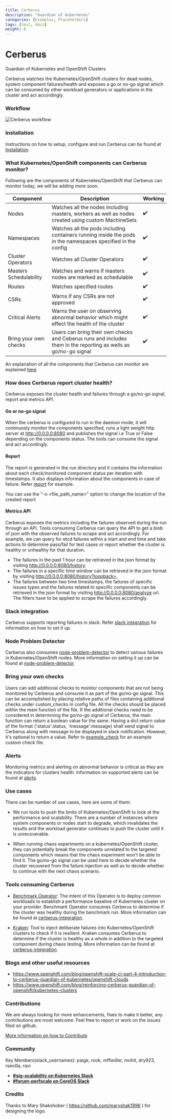 ```yaml
---
title: Cerberus
description: "Guardian of kubernetes"
categories: [Examples, Placeholders]
tags: [test, docs]
weight: 6
---
```

# Cerberus
Guardian of Kubernetes and OpenShift Clusters

Cerberus watches the Kubernetes/OpenShift clusters for dead nodes, system component failures/health and exposes a go or no-go signal which can be consumed by other workload generators or applications in the cluster and act accordingly.

### Workflow
![Cerberus workflow](images/cerberus-workflow.png)


### Installation
Instructions on how to setup, configure and run Cerberus can be found at [Installation](docs/cerberus/installation.md).



### What Kubernetes/OpenShift components can Cerberus monitor?
Following are the components of Kubernetes/OpenShift that Cerberus can monitor today, we will be adding more soon.

Component                            | Description                                                                                                      | Working
-----------------------------------  | ---------------------------------------------------------------------------------------------------------------- | ------------------------- |
Nodes                                | Watches all the nodes including masters, workers as well as nodes created using custom MachineSets               | :heavy_check_mark:        |
Namespaces                           | Watches all the pods including containers running inside the pods in the namespaces specified in the config      | :heavy_check_mark:        |
Cluster Operators                    | Watches all Cluster Operators                                                                                    | :heavy_check_mark:        |
Masters Schedulability               | Watches and warns if masters nodes are marked as schedulable                                                     | :heavy_check_mark:        |
Routes                               | Watches specified routes                                                                                         | :heavy_check_mark:        |
CSRs                                 | Warns if any CSRs are not approved                                                                               | :heavy_check_mark:        |
Critical Alerts                      | Warns the user on observing abnormal behavior which might effect the health of the cluster                       | :heavy_check_mark:        |
Bring your own checks                | Users can bring their own checks and Ceberus runs and includes them in the reporting as wells as go/no-go signal | :heavy_check_mark:        |

An explanation of all the components that Cerberus can monitor are explained [here](docs/cerberus/config.md)

### How does Cerberus report cluster health?
Cerberus exposes the cluster health and failures through a go/no-go signal, report and metrics API.

#### Go or no-go signal
When the cerberus is configured to run in the daemon mode, it will continuosly monitor the components specified, runs a light weight http server at http://0.0.0.0:8080 and publishes the signal i.e True or False depending on the components status. The tools can consume the signal and act accordingly.

#### Report
The report is generated in the run directory and it contains the information about each check/monitored component status per iteration with timestamps. It also displays information about the components in case of failure. Refer [report](docs/cerberus/example_report.md) for example.

You can use the "-o <file_path_name>" option to change the location of the created report

#### Metrics API
Cerberus exposes the metrics including the failures observed during the run through an API. Tools consuming Cerberus can query the API to get a blob of json with the observed failures to scrape and act accordingly. For example, we can query for etcd failures within a start and end time and take actions to determine pass/fail for test cases or report whether the cluster is healthy or unhealthy for that duration.

- The failures in the past 1 hour can be retrieved in the json format by visiting http://0.0.0.0:8080/history.
- The failures in a specific time window can be retrieved in the json format by visiting http://0.0.0.0:8080/history?loopback=<interval>.
- The failures between two time timestamps, the failures of specific issues types and the failures related to specific components can be retrieved in the json format by visiting http://0.0.0.0:8080/analyze url. The filters have to be applied to scrape the failures accordingly.



### Slack integration
Cerberus supports reporting failures in slack. Refer [slack integration](docs/cerberus/slack.md) for information on how to set it up.



### Node Problem Detector
Cerberus also consumes [node-problem-detector](https://github.com/kubernetes/node-problem-detector) to detect various failures in Kubernetes/OpenShift nodes. More information on setting it up can be found at [node-problem-detector](docs/cerberus/node-problem-detector.md)



### Bring your own checks
Users can add additional checks to monitor components that are not being monitored by Cerberus and consume it as part of the go/no-go signal.  This can be accomplished by placing relative paths of files containing additional checks under custom_checks in config file. All the checks should be placed within the main function of the file. If the additional checks need to be considered in determining the go/no-go signal of Cerberus, the main function can return a boolean value for the same. Having a dict return value of the format {'status':status, 'message':message} shall send signal to Cerberus along with message to be displayed in slack notification. However, it's optional to return a value.
Refer to [example_check](https://github.com/openshift-scale/cerberus/blob/master/custom_checks/custom_check_sample.py) for an example custom check file.


### Alerts
Monitoring metrics and alerting on abnormal behavior is critical as they are the indicators for clusters health. Information on supported alerts can be found at [alerts](docs/cerberus/alerts.md).



### Use cases
There can be number of use cases, here are some of them:
- We run tools to push the limits of Kubernetes/OpenShift to look at the performance and scalability. There are a number of instances where system components or nodes start to degrade, which invalidates the results and the workload generator continues to push the cluster until it is unrecoverable.

- When running chaos experiments on a kubernetes/OpenShift cluster, they can potentially break the components unrelated to the targeted components which means that the chaos experiment won't be able to find it. The go/no-go signal can be used here to decide whether the cluster recovered from the failure injection as well as to decide whether to continue with the next chaos scenario.



### Tools consuming Cerberus
- [Benchmark Operator](https://github.com/cloud-bulldozer/benchmark-operator): The intent of this Operator is to deploy common workloads to establish a performance baseline of Kubernetes cluster on your provider. Benchmark Operator consumes Cerberus to determine if the cluster was healthy during the benchmark run. More information can be found at [cerberus-integration](https://github.com/cloud-bulldozer/benchmark-operator#cerberus-integration).

- [Kraken](https://github.com/openshift-scale/kraken/): Tool to inject deliberate failures into Kubernetes/OpenShift clusters to check if it is resilient. Kraken consumes Cerberus to determine if the cluster is healthy as a whole in addition to the targeted component during chaos testing. More information can be found at [cerberus-integration](https://github.com/openshift-scale/kraken#kraken-scenario-passfail-criteria-and-report).



### Blogs and other useful resources
- https://www.openshift.com/blog/openshift-scale-ci-part-4-introduction-to-cerberus-guardian-of-kubernetes/openshift-clouds
- https://www.openshift.com/blog/reinforcing-cerberus-guardian-of-openshift/kubernetes-clusters



### Contributions
We are always looking for more enhancements, fixes to make it better, any contributions are most welcome. Feel free to report or work on the issues filed on github.

[More information on how to Contribute](docs/cerberus/contribute.md)

### Community
Key Members(slack_usernames): paige, rook, mffiedler, mohit, dry923, rsevilla, ravi
* [**#sig-scalability on Kubernetes Slack**](https://kubernetes.slack.com)
* [**#forum-perfscale on CoreOS Slack**](https://coreos.slack.com)



### Credits
Thanks to Mary Shakshober ( https://github.com/maryshak1996 ) for designing the logo.




